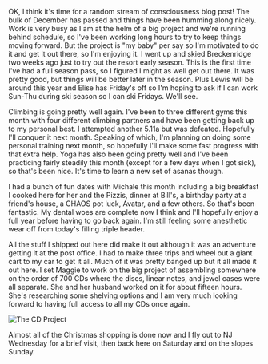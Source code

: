 OK, I think it's time for a random stream of consciousness blog post! The bulk of December has passed and things have been humming along nicely. Work is very busy as I am at the helm of a big project and we're running behind schedule, so I've been working long hours to try to keep things moving forward. But the project is "my baby" per say so I'm motivated to do it and get it out there, so I'm enjoying it. I went up and skied Breckenridge two weeks ago just to try out the resort early season. This is the first time I've had a full season pass, so I figured I might as well get out there. It was pretty good, but things will be better later in the season. Plus Lewis will be around this year and Elise has Friday's off so I'm hoping to ask if I can work Sun-Thu during ski season so I can ski Fridays. We'll see.

Climbing is going pretty well again. I've been to three different gyms this month with four different climbing partners and have been getting back up to my personal best. I attempted another 5.11a but was defeated. Hopefully I'll conquer it next month. Speaking of which, I'm planning on doing some personal training next month, so hopefully I'll make some fast progress with that extra help. Yoga has also been going pretty well and I've been practicing fairly steadily this month (except for a few days when I got sick), so that's been nice. It's time to learn a new set of asanas though.

I had a bunch of fun dates with Michale this month including a big breakfast I cooked here for her and the Pizzis, dinner at Bill's, a birthday party at a friend's house, a CHAOS pot luck, Avatar, and a few others. So that's been fantastic. My dental woes are complete now I think and I'll hopefully enjoy a full year before having to go back again. I'm still feeling some anesthetic wear off from today's filling triple header.

All the stuff I shipped out here did make it out although it was an adventure getting it at the post office. I had to make three trips and wheel out a giant cart to my car to get it all. Much of it was pretty banged up but it all made it out here. I set Maggie to work on the big project of assembling somewhere on the order of 700 CDs where the discs, linear notes, and jewel cases were all separate. She and her husband worked on it for about fifteen hours. She's researching some shelving options and I am very much looking forward to having full access to all my CDs once again.

![The CD Project](/photos/winter_2009/021_cd_project.jpg)

Almost all of the Christmas shopping is done now and I fly out to NJ Wednesday for a brief visit, then back here on Saturday and on the slopes Sunday.